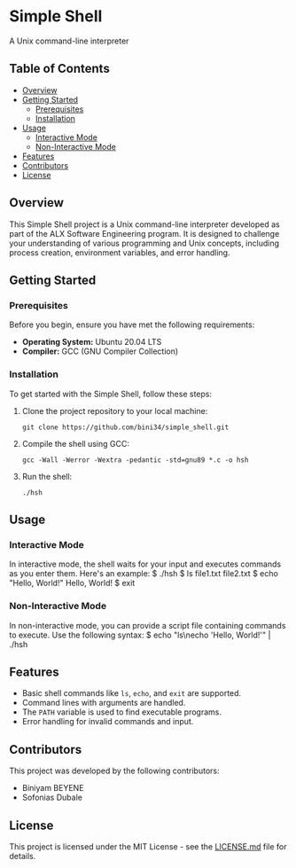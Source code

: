 # Simple Shell

A Unix command-line interpreter

## Table of Contents
- [Overview](#overview)
- [Getting Started](#getting-started)
  - [Prerequisites](#prerequisites)
  - [Installation](#installation)
- [Usage](#usage)
  - [Interactive Mode](#interactive-mode)
  - [Non-Interactive Mode](#non-interactive-mode)
- [Features](#features)
- [Contributors](#contributors)
- [License](#license)

## Overview

This Simple Shell project is a Unix command-line interpreter developed as part of the ALX Software Engineering program. It is designed to challenge your understanding of various programming and Unix concepts, including process creation, environment variables, and error handling.

## Getting Started

### Prerequisites

Before you begin, ensure you have met the following requirements:
- **Operating System:** Ubuntu 20.04 LTS
- **Compiler:** GCC (GNU Compiler Collection)

### Installation

To get started with the Simple Shell, follow these steps:

1. Clone the project repository to your local machine:

    ```
    git clone https://github.com/bini34/simple_shell.git
    ```

2. Compile the shell using GCC:

    ```
    gcc -Wall -Werror -Wextra -pedantic -std=gnu89 *.c -o hsh
    ```

3. Run the shell:

    ```
    ./hsh
    ```

## Usage

### Interactive Mode

In interactive mode, the shell waits for your input and executes commands as you enter them. Here's an example:
$ ./hsh
$ ls
file1.txt file2.txt
$ echo "Hello, World!"
Hello, World!
$ exit

### Non-Interactive Mode

In non-interactive mode, you can provide a script file containing commands to execute. Use the following syntax:
$ echo "ls\necho 'Hello, World!'" | ./hsh

## Features

- Basic shell commands like `ls`, `echo`, and `exit` are supported.
- Command lines with arguments are handled.
- The `PATH` variable is used to find executable programs.
- Error handling for invalid commands and input.

## Contributors

This project was developed by the following contributors:
- Biniyam BEYENE
- Sofonias Dubale

## License

This project is licensed under the MIT License - see the [LICENSE.md](LICENSE.md) file for details.

